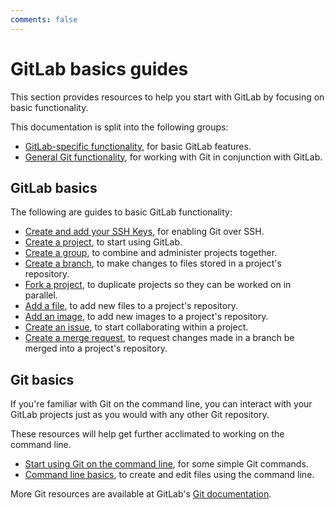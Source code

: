 ```yaml
---
comments: false
---
```


# GitLab basics guides

This section provides resources to help you start with GitLab by focusing on basic functionality.

This documentation is split into the following groups:

- [GitLab-specific functionality](#gitlab-basics), for basic GitLab features.
- [General Git functionality](#git-basics), for working with Git in conjunction with GitLab.

## GitLab basics

The following are guides to basic GitLab functionality:

- [Create and add your SSH Keys](create-your-ssh-keys.md), for enabling Git over SSH.
- [Create a project](create-project.md), to start using GitLab.
- [Create a group](../user/group/index.md#create-a-new-group), to combine and administer projects together.
- [Create a branch](create-branch.md), to make changes to files stored in a project's repository.
- [Fork a project](fork-project.md), to duplicate projects so they can be worked on in parallel.
- [Add a file](add-file.md), to add new files to a project's repository.
- [Add an image](add-image.md), to add new images to a project's repository.
- [Create an issue](../user/project/issues/create_new_issue.md), to start collaborating within a project.
- [Create a merge request](add-merge-request.md), to request changes made in a branch be merged into a project's repository.

## Git basics

If you're familiar with Git on the command line, you can interact with your GitLab projects just as you would with any other Git repository.

These resources will help get further acclimated to working on the command line.

- [Start using Git on the command line](start-using-git.md), for some simple Git commands.
- [Command line basics](command-line-commands.md), to create and edit files using the command line.

More Git resources are available at GitLab's [Git documentation](../topics/git/index.md).
